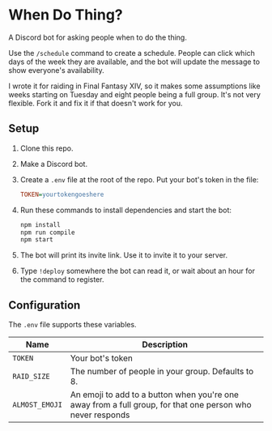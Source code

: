 # When Do Thing?

A Discord bot for asking people when to do the thing.

Use the `/schedule` command to create a schedule. People can click which days of
the week they are available, and the bot will update the message to show everyone's
availability.

I wrote it for raiding in Final Fantasy XIV, so it makes some assumptions like
weeks starting on Tuesday and eight people being a full group. It's not very
flexible. Fork it and fix it if that doesn't work for you.

## Setup

1. Clone this repo.
2. Make a Discord bot.
3. Create a `.env` file at the root of the repo. Put your bot's token in the file:

   ```ini
   TOKEN=yourtokengoeshere
   ```

4. Run these commands to install dependencies and start the bot:

   ```bash
   npm install
   npm run compile
   npm start
   ```

5. The bot will print its invite link. Use it to invite it to your server.
6. Type `!deploy` somewhere the bot can read it, or wait about an hour for the command to register.

## Configuration

The `.env` file supports these variables.

| Name           | Description                                                                                                |
| -------------- | ---------------------------------------------------------------------------------------------------------- |
| `TOKEN`        | Your bot's token                                                                                           |
| `RAID_SIZE`    | The number of people in your group. Defaults to 8.                                                         |
| `ALMOST_EMOJI` | An emoji to add to a button when you're one away from a full group, for that one person who never responds |
